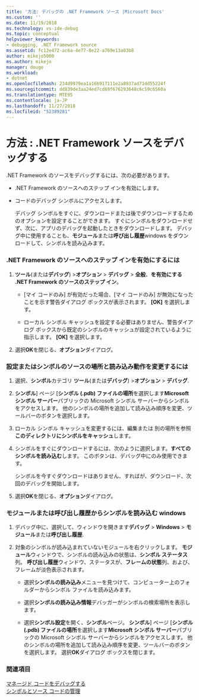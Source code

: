 ```yaml
---
title: '方法: デバッグの .NET Framework ソース |Microsoft Docs'
ms.custom: ''
ms.date: 11/19/2018
ms.technology: vs-ide-debug
ms.topic: conceptual
helpviewer_keywords:
- debugging, .NET Framework source
ms.assetid: fc12e472-ac6a-4e77-8e22-a769e13a03b8
author: mikejo5000
ms.author: mikejo
manager: douge
ms.workload:
- dotnet
ms.openlocfilehash: 234d9979ea1a16b917111e2a8937ad71dd55224f
ms.sourcegitcommit: dd839de3aa24ed7cd69f676293648c6c59c6560a
ms.translationtype: MTE95
ms.contentlocale: ja-JP
ms.lasthandoff: 11/27/2018
ms.locfileid: "52389281"
---
```

# <a name="how-to-debug-net-framework-source"></a>方法 : .NET Framework ソースをデバッグする

.NET Framework のソースをデバッグするには、次の必要があります。

- .NET Framework のソースへのステップ インを有効にします。  
  
- コードのデバッグ シンボルにアクセスします。 
  
  デバッグ シンボルをすぐに、ダウンロードまたは後でダウンロードするためのオプションを設定することができます。 すぐにシンボルをダウンロードせず、次に、アプリのデバッグを起動したときをダウンロードします。 デバッグ中に使用することも、**モジュール**または**呼び出し履歴**windows をダウンロードして、シンボルを読み込みます。  
  
### <a name="to-enable-stepping-into-net-framework-source"></a>.NET Framework のソースへのステップ インを有効にするには 
  
1. **ツール**(または**デバッグ**) >**オプション** > **デバッグ** > **全般**、**を有効にする .NET Framework のソースのステップ イン**。  
   
   - [マイ コードのみ] が有効だった場合、[マイ コードのみ] が無効になったことを示す警告ダイアログ ボックスが表示されます。 **[OK]** を選択します。  
   
   - ローカル シンボル キャッシュを設定する必要はありません、警告ダイアログ ボックスから既定のシンボルのキャッシュが設定されているように指示します。 **[OK]** を選択します。  
   
1. 選択**OK**を閉じる、**オプション**ダイアログ。
  
### <a name="to-set-or-change-symbol-source-locations-and-loading-behavior"></a>設定またはシンボルのソースの場所と読み込み動作を変更するには

1. 選択、**シンボル**カテゴリ **ツール**(または**デバッグ**) >**オプション** > **デバッグ**.  
  
1. **シンボル**] ページ [**シンボル (.pdb) ファイルの場所**を選択します**Microsoft シンボル サーバー**パブリックの Microsoft シンボル サーバーからシンボルをアクセスします。 他のシンボルの場所を追加して読み込み順序を変更、ツールバーのボタンを選択します。 
   
1. ローカル シンボル キャッシュを変更するには、編集または 別の場所を参照**このディレクトリにシンボルをキャッシュ**します。  
   
1. シンボルをすぐにダウンロードするには、次のように選択します。**すべてのシンボルを読み込む**します。 このボタンは、デバッグ中にのみ使用できます。  
   
   シンボルを今すぐダウンロードはありません、すればが、ダウンロード、次回のデバッグを開始します。  
   
1. 選択**OK**を閉じる、**オプション**ダイアログ。  
  
### <a name="to-load-symbols-from-the-modules-or-call-stack-windows"></a>モジュールまたは呼び出し履歴からシンボルを読み込む windows  
  
1. デバッグ中に、選択して、ウィンドウを開きます**デバッグ** > **Windows** > **モジュール**または**呼び出し履歴**. 
   
1. 対象のシンボルが読み込まれていないモジュールを右クリックします。 **モジュール**ウィンドウで、シンボルの読み込みの状態は、**シンボル ステータス**列。 **呼び出し履歴**ウィンドウ、ステータスが、**フレームの状態**列、および、フレームが淡色表示されます。 
   
   - 選択**シンボルの読み込み**メニューを見つけて、コンピューター上のフォルダーからシンボル ファイルを読み込みます。 
   
   - 選択**シンボルの読み込み情報**デバッガーがシンボルの検索場所を表示します。  
   
   - 選択**シンボル設定**を開く、**シンボル**ページ。 **シンボル**] ページ [**シンボル (.pdb) ファイルの場所**を選択します**Microsoft シンボル サーバー**パブリックの Microsoft シンボル サーバーからシンボルをアクセスします。 他のシンボルの場所を追加して読み込み順序を変更、ツールバーのボタンを選択します。 選択**OK**ダイアログ ボックスを閉じます。 
  
### <a name="see-also"></a>関連項目  
 [マネージド コードをデバッグする](../debugger/debugging-managed-code.md)   
 [シンボルとソース コードの管理](../debugger/specify-symbol-dot-pdb-and-source-files-in-the-visual-studio-debugger.md)